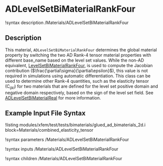 # ADLevelSetBiMaterialRankFour

!syntax description /Materials/ADLevelSetBiMaterialRankFour

## Description

This material, `ADLevelSetBiMaterialRankFour` determines the global material
property by switching the two AD Rank-4 tensor material properties with
different base_name based on the level set values. While the non-AD equivalent,
[LevelSetBiMaterialRankFour](LevelSetBiMaterialRankFour.md), is used to compute
the Jacobian contribution ($\frac{\partial\sigma}{\partial\epsilon}$), this
value is not required in simulations using automatic differentiation. This class
can be used to determine other Rank-4 quantities, such as the elasticity tensor
(C$_{ijkl}$) for two materials that are defined for the level set positive
domain and negative domain respectively, based on the sign of the level set
field. See [ADLevelSetBiMaterialReal](ADLevelSetBiMaterialReal.md) for more
information.

## Example Input File Syntax

!listing modules/xfem/test/tests/bimaterials/glued_ad_bimaterials_2d.i block=Materials/combined_elasticity_tensor

!syntax parameters /Materials/ADLevelSetBiMaterialRankFour

!syntax inputs /Materials/ADLevelSetBiMaterialRankFour

!syntax children /Materials/ADLevelSetBiMaterialRankFour
